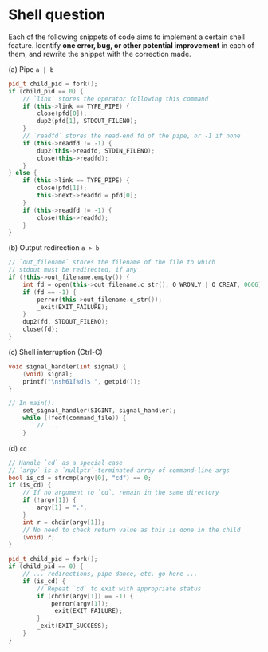 Shell question
==============
Each of the following snippets of code aims to implement a certain shell feature. Identify **one error, bug, or other potential improvement** in each of them, and rewrite the snippet with the correction made.

(a) Pipe `a | b`

```c++
pid_t child_pid = fork();
if (child_pid == 0) {
    // `link` stores the operator following this command
    if (this->link == TYPE_PIPE) {
        close(pfd[0]);
        dup2(pfd[1], STDOUT_FILENO);
    }
    // `readfd` stores the read-end fd of the pipe, or -1 if none
    if (this->readfd != -1) {
        dup2(this->readfd, STDIN_FILENO);
        close(this->readfd);
    }
} else {
    if (this->link == TYPE_PIPE) {
        close(pfd[1]);
        this->next->readfd = pfd[0];
    }
    if (this->readfd != -1) {
        close(this->readfd);
    }
}
```

(b) Output redirection `a > b`

```c++
// `out_filename` stores the filename of the file to which
// stdout must be redirected, if any
if (!this->out_filename.empty()) {
    int fd = open(this->out_filename.c_str(), O_WRONLY | O_CREAT, 0666);
    if (fd == -1) {
        perror(this->out_filename.c_str());
        _exit(EXIT_FAILURE);
    }
    dup2(fd, STDOUT_FILENO);
    close(fd);
}
```

(c) Shell interruption (Ctrl-C)

```c++
void signal_handler(int signal) {
    (void) signal;
    printf("\nsh61[%d]$ ", getpid());
}

// In main():
    set_signal_handler(SIGINT, signal_handler);
    while (!feof(command_file)) {
        // ...
    }
```

(d) `cd`

```c++
// Handle `cd` as a special case
// `argv` is a `nullptr`-terminated array of command-line args
bool is_cd = strcmp(argv[0], "cd") == 0;
if (is_cd) {
    // If no argument to `cd`, remain in the same directory
    if (!argv[1]) {
        argv[1] = ".";
    }
    int r = chdir(argv[1]);
    // No need to check return value as this is done in the child
    (void) r;
}

pid_t child_pid = fork();
if (child_pid == 0) {
    // ... redirections, pipe dance, etc. go here ...
    if (is_cd) {
        // Repeat `cd` to exit with appropriate status
        if (chdir(argv[1]) == -1) {
            perror(argv[1]);
            _exit(EXIT_FAILURE);
        }
        _exit(EXIT_SUCCESS);
    }
}
```
